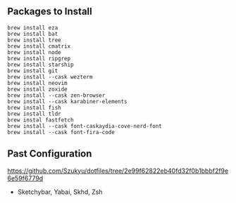 ## Packages to Install

```
brew install eza
brew install bat
brew install tree
brew install cmatrix
brew install node
brew install ripgrep
brew install starship
brew install git
brew install --cask wezterm
brew install neovim
brew install zoxide
brew install --cask zen-browser
brew install --cask karabiner-elements
brew install fish
brew install tldr
brew instal fastfetch
brew install --cask font-caskaydia-cove-nerd-font
brew install --cask font-fira-code
```

## Past Configuration

https://github.com/Szukyu/dotfiles/tree/2e99f62822eb40fd32f0b1bbbf2f9e6e59f6779d

- Sketchybar, Yabai, Skhd, Zsh
